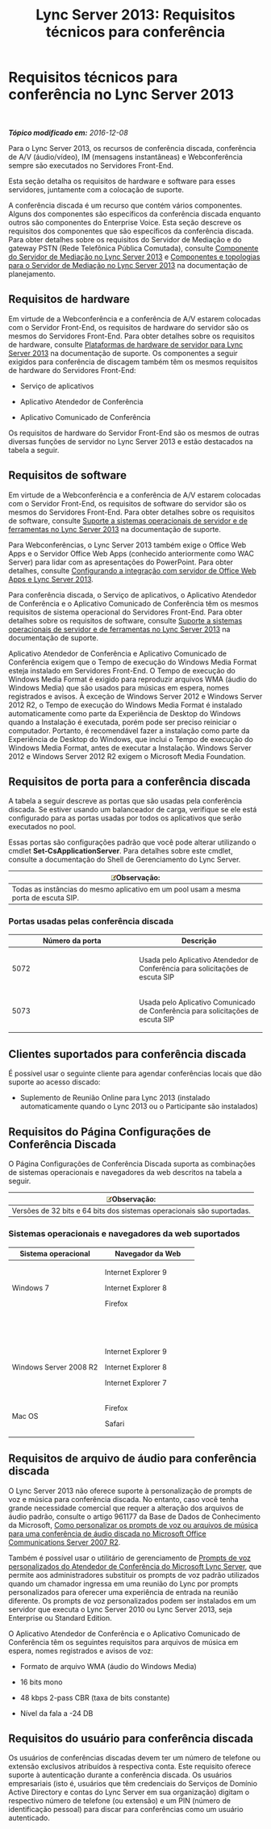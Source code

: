 ﻿---
title: 'Lync Server 2013: Requisitos técnicos para conferência'
TOCTitle: Requisitos técnicos para conferência
ms:assetid: 3c0d89e1-53e6-46d7-bf8c-491260b292ea
ms:mtpsurl: https://technet.microsoft.com/pt-br/library/Gg425889(v=OCS.15)
ms:contentKeyID: 49306462
ms.date: 12/10/2016
mtps_version: v=OCS.15
ms.translationtype: HT
---

# Requisitos técnicos para conferência no Lync Server 2013

 

_**Tópico modificado em:** 2016-12-08_

Para o Lync Server 2013, os recursos de conferência discada, conferência de A/V (áudio/vídeo), IM (mensagens instantâneas) e Webconferência sempre são executados no Servidores Front-End.

Esta seção detalha os requisitos de hardware e software para esses servidores, juntamente com a colocação de suporte.

A conferência discada é um recurso que contém vários componentes. Alguns dos componentes são específicos da conferência discada enquanto outros são componentes do Enterprise Voice. Esta seção descreve os requisitos dos componentes que são específicos da conferência discada. Para obter detalhes sobre os requisitos do Servidor de Mediação e do gateway PSTN (Rede Telefônica Pública Comutada), consulte [Componente do Servidor de Mediação no Lync Server 2013](lync-server-2013-mediation-server-component.md) e [Componentes e topologias para o Servidor de Mediação no Lync Server 2013](lync-server-2013-components-and-topologies-for-mediation-server.md) na documentação de planejamento.

## Requisitos de hardware

Em virtude de a Webconferência e a conferência de A/V estarem colocadas com o Servidor Front-End, os requisitos de hardware do servidor são os mesmos do Servidores Front-End. Para obter detalhes sobre os requisitos de hardware, consulte [Plataformas de hardware de servidor para Lync Server 2013](lync-server-2013-server-hardware-platforms.md) na documentação de suporte. Os componentes a seguir exigidos para conferência de discagem também têm os mesmos requisitos de hardware do Servidores Front-End:

  - Serviço de aplicativos

  - Aplicativo Atendedor de Conferência

  - Aplicativo Comunicado de Conferência

Os requisitos de hardware do Servidor Front-End são os mesmos de outras diversas funções de servidor no Lync Server 2013 e estão destacados na tabela a seguir.

## Requisitos de software

Em virtude de a Webconferência e a conferência de A/V estarem colocadas com o Servidor Front-End, os requisitos de software do servidor são os mesmos do Servidores Front-End. Para obter detalhes sobre os requisitos de software, consulte [Suporte a sistemas operacionais de servidor e de ferramentas no Lync Server 2013](lync-server-2013-server-and-tools-operating-system-support.md) na documentação de suporte.

Para Webconferências, o Lync Server 2013 também exige o Office Web Apps e o Servidor Office Web Apps (conhecido anteriormente como WAC Server) para lidar com as apresentações do PowerPoint. Para obter detalhes, consulte [Configurando a integração com servidor de Office Web Apps e Lync Server 2013](lync-server-2013-enabling-office-web-apps-server-and-lync-server-2013.md).

Para conferência discada, o Serviço de aplicativos, o Aplicativo Atendedor de Conferência e o Aplicativo Comunicado de Conferência têm os mesmos requisitos de sistema operacional do Servidores Front-End. Para obter detalhes sobre os requisitos de software, consulte [Suporte a sistemas operacionais de servidor e de ferramentas no Lync Server 2013](lync-server-2013-server-and-tools-operating-system-support.md) na documentação de suporte.

Aplicativo Atendedor de Conferência e Aplicativo Comunicado de Conferência exigem que o Tempo de execução do Windows Media Format esteja instalado em Servidores Front-End. O Tempo de execução do Windows Media Format é exigido para reproduzir arquivos WMA (áudio do Windows Media) que são usados para músicas em espera, nomes registrados e avisos. À exceção de Windows Server 2012 e Windows Server 2012 R2, o Tempo de execução do Windows Media Format é instalado automaticamente como parte da Experiência de Desktop do Windows quando a Instalação é executada, porém pode ser preciso reiniciar o computador. Portanto, é recomendável fazer a instalação como parte da Experiência de Desktop do Windows, que inclui o Tempo de execução do Windows Media Format, antes de executar a Instalação. Windows Server 2012 e Windows Server 2012 R2 exigem o Microsoft Media Foundation.

## Requisitos de porta para a conferência discada

A tabela a seguir descreve as portas que são usadas pela conferência discada. Se estiver usando um balanceador de carga, verifique se ele está configurado para as portas usadas por todos os aplicativos que serão executados no pool.

Essas portas são configurações padrão que você pode alterar utilizando o cmdlet **Set-CsApplicationServer**. Para detalhes sobre este cmdlet, consulte a documentação do Shell de Gerenciamento do Lync Server.

<table>
<thead>
<tr class="header">
<th><img src="images/Gg425756.note(OCS.15).gif" title="note" alt="note" />Observação:</th>
</tr>
</thead>
<tbody>
<tr class="odd">
<td>Todas as instâncias do mesmo aplicativo em um pool usam a mesma porta de escuta SIP.</td>
</tr>
</tbody>
</table>


### Portas usadas pelas conferência discada

<table>
<colgroup>
<col style="width: 50%" />
<col style="width: 50%" />
</colgroup>
<thead>
<tr class="header">
<th>Número da porta</th>
<th>Descrição</th>
</tr>
</thead>
<tbody>
<tr class="odd">
<td><p>5072</p></td>
<td><p>Usada pelo Aplicativo Atendedor de Conferência para solicitações de escuta SIP</p></td>
</tr>
<tr class="even">
<td><p>5073</p></td>
<td><p>Usada pelo Aplicativo Comunicado de Conferência para solicitações de escuta SIP</p></td>
</tr>
</tbody>
</table>


## Clientes suportados para conferência discada

É possível usar o seguinte cliente para agendar conferências locais que dão suporte ao acesso discado:

  - Suplemento de Reunião Online para Lync 2013 (instalado automaticamente quando o Lync 2013 ou o Participante são instalados)

## Requisitos do Página Configurações de Conferência Discada

O Página Configurações de Conferência Discada suporta as combinações de sistemas operacionais e navegadores da web descritos na tabela a seguir.

<table>
<thead>
<tr class="header">
<th><img src="images/Gg425756.note(OCS.15).gif" title="note" alt="note" />Observação:</th>
</tr>
</thead>
<tbody>
<tr class="odd">
<td>Versões de 32 bits e 64 bits dos sistemas operacionais são suportadas.</td>
</tr>
</tbody>
</table>


### Sistemas operacionais e navegadores da web suportados

<table>
<colgroup>
<col style="width: 50%" />
<col style="width: 50%" />
</colgroup>
<thead>
<tr class="header">
<th>Sistema operacional</th>
<th>Navegador da Web</th>
</tr>
</thead>
<tbody>
<tr class="odd">
<td><p>Windows 7</p></td>
<td><p>Internet Explorer 9</p>
<p>Internet Explorer 8</p>
<p>Firefox</p></td>
</tr>
<tr class="even">
<td> </td>
<td> </td>
</tr>
<tr class="odd">
<td> </td>
<td> </td>
</tr>
<tr class="even">
<td><p>Windows Server 2008 R2</p></td>
<td><p>Internet Explorer 9</p>
<p>Internet Explorer 8</p>
<p>Internet Explorer 7</p></td>
</tr>
<tr class="odd">
<td><p>Mac OS</p></td>
<td><p>Firefox</p>
<p>Safari</p></td>
</tr>
</tbody>
</table>


## Requisitos de arquivo de áudio para conferência discada

O Lync Server 2013 não oferece suporte à personalização de prompts de voz e música para conferência discada. No entanto, caso você tenha grande necessidade comercial que requer a alteração dos arquivos de áudio padrão, consulte o artigo 961177 da Base de Dados de Conhecimento da Microsoft, [Como personalizar os prompts de voz ou arquivos de música para uma conferência de áudio discada no Microsoft Office Communications Server 2007 R2](http://go.microsoft.com/fwlink/p/?linkid=3052%26kbid=961177).

Também é possível usar o utilitário de gerenciamento de [Prompts de voz personalizados do Atendedor de Conferência do Microsoft Lync Server](http://go.microsoft.com/fwlink/p/?linkid=396880), que permite aos administradores substituir os prompts de voz padrão utilizados quando um chamador ingressa em uma reunião do Lync por prompts personalizados para oferecer uma experiência de entrada na reunião diferente. Os prompts de voz personalizados podem ser instalados em um servidor que executa o Lync Server 2010 ou Lync Server 2013, seja Enterprise ou Standard Edition.

O Aplicativo Atendedor de Conferência e o Aplicativo Comunicado de Conferência têm os seguintes requisitos para arquivos de música em espera, nomes registrados e avisos de voz:

  - Formato de arquivo WMA (áudio do Windows Media)

  - 16 bits mono

  - 48 kbps 2-pass CBR (taxa de bits constante)

  - Nível da fala a -24 DB

## Requisitos do usuário para conferência discada

Os usuários de conferências discadas devem ter um número de telefone ou extensão exclusivos atribuídos à respectiva conta. Este requisito oferece suporte à autenticação durante a conferência discada. Os usuários empresariais (isto é, usuários que têm credenciais do Serviços de Domínio Active Directory e contas do Lync Server em sua organização) digitam o respectivo número de telefone (ou extensão) e um PIN (número de identificação pessoal) para discar para conferências como um usuário autenticado.

